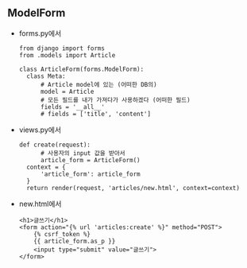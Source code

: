 ## ModelForm

* forms.py에서

  ```django
  from django import forms
  from .models import Article
  
  class ArticleForm(forms.ModelForm):
  	class Meta:
  		# Article model에 있는 (어떠한 DB의)
  		model = Article
  		# 모든 필드를 내가 가져다가 사용하겠다 (어떠한 필드)
  		fields = '__all__'
  		# fields = ['title', 'content']
  ```



* views.py에서

  ```django
  def create(request):
  		# 사용자의 input 값을 받아서
  		article_form = ArticleForm()
  	context = {
  		'article_form': article_form
  	}
  	return render(request, 'articles/new.html', context=context)
  ```

  

* new.html에서

  ```django
  <h1>글쓰기</h1>
  <form action="{% url 'articles:create' %}" method="POST">
      {% csrf_token %}
      {{ article_form.as_p }}
      <input type="submit" value="글쓰기">
  </form>
  ```

  